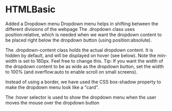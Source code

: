 # HTMLBasic


Added a Dropdown menu
Dropdown menu helps in shifting between the different divisions of the webpage
The .dropdown class uses position:relative, which is needed when we want the dropdown content to be placed right below the dropdown button (using position:absolute).

The .dropdown-content class holds the actual dropdown content. It is hidden by default, and will be displayed on hover (see below). Note the min-width is set to 160px. Feel free to change this. Tip: If you want the width of the dropdown content to be as wide as the dropdown button, set the width to 100% (and overflow:auto to enable scroll on small screens).

Instead of using a border, we have used the CSS box-shadow property to make the dropdown menu look like a "card".

The :hover selector is used to show the dropdown menu when the user moves the mouse over the dropdown button